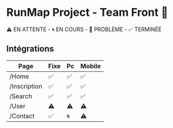 # RunMap Project - Team Front 🎨

⚠️ EN ATTENTE - 🌀 EN COURS - 🛑 PROBLÈME - ✅ TERMINÉÉ

## Intégrations
| Page | Fixe | Pc | Mobile |
| - | - | - | - |
| /Home | ✅ | ✅ | ✅ |
| /Inscription | ✅ | ✅ | ✅ |
| /Search | ✅ | ✅ | ✅ |
| /User | ⚠️ | ⚠️ | ⚠️ |
| /Contact | ✅ | 🌀 | ⚠️ |
